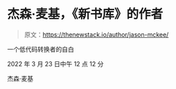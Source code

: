 # 杰森·麦基，《新书库》的作者

> 原文：<https://thenewstack.io/author/jason-mckee/>

一个低代码转换者的自白

2022 年 3 月 23 日中午 12 点 12 分

杰森·麦基